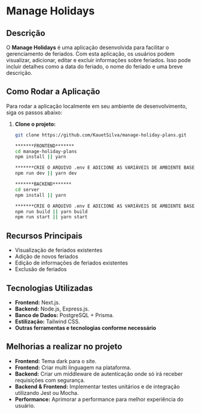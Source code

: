 # Manage Holidays

## Descrição
O **Manage Holidays** é uma aplicação desenvolvida para facilitar o gerenciamento de feriados. Com esta aplicação, os usuários podem visualizar, adicionar, editar e excluir informações sobre feriados. Isso pode incluir detalhes como a data do feriado, o nome do feriado e uma breve descrição.

## Como Rodar a Aplicação

Para rodar a aplicação localmente em seu ambiente de desenvolvimento, siga os passos abaixo:

1. **Clone o projeto:**
   ```bash
   git clone https://github.com/KauetSilva/manage-holiday-plans.git

   *******FRONTEND*******
   cd manage-holiday-plans
   npm install || yarn

   *******CRIE O ARQUIVO .env E ADICIONE AS VARIÁVEIS DE AMBIENTE BASEADO NO .env.template*******
   npm run dev || yarn dev
   
   *******BACKEND*******
   cd server
   npm install || yarn

   *******CRIE O ARQUIVO .env E ADICIONE AS VARIÁVEIS DE AMBIENTE BASEADO NO .env.template******
   npm run build || yarn build
   npm run start || yarn start


## Recursos Principais
- Visualização de feriados existentes
- Adição de novos feriados
- Edição de informações de feriados existentes
- Exclusão de feriados

## Tecnologias Utilizadas
- **Frontend:** Next.js.
- **Backend:** Node.js, Express.js.
- **Banco de Dados:** PostgreSQL + Prisma.
- **Estilização:** Tailwind CSS.
- **Outras ferramentas e tecnologias conforme necessário**

## Melhorias a realizar no projeto
- **Frontend:** Tema dark para o site.
- **Frontend:** Criar multi linguagem na plataforma.
- **Backend:** Criar um middleware de autenticação onde só irá receber requisições com segurança.
- **Backend & Frontend:** Implementar testes unitários e de integração utilizando Jest ou Mocha.
- **Performance:** Aprimorar a performance para melhor experiência do usuário.

